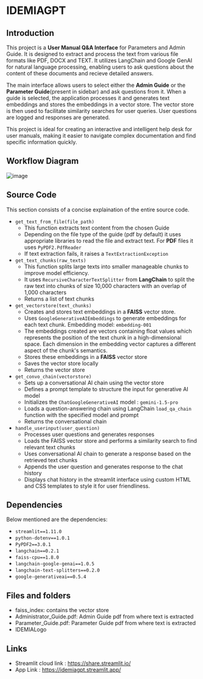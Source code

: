 #  IDEMIAGPT

## Introduction
This project is a **User Manual Q&A Interface** for Parameters and Admin Guide. It is designed to extract and process the text from various file formats like PDF, DOCX and TEXT. It utilizes LangChain and Google GenAI for natural language processing, enabling users to ask questions about the content of these documents and recieve detailed answers.

The main interface allows users to select either the **Admin Guide** or the **Parameter Guide**(present in sidebar) and ask questions from it. When a guide is selected, the application processes it and generates text embeddings and stores the embeddings in a vector store. The vector store is then used to facilitate similarity searches for user queries. User questions are logged and responses are generated.

This project is ideal for creating an interactive and intelligent help desk for user manuals, making it easier to navigate complex documentation and find specific information quickly.


## Workflow Diagram

![image](https://github.com/user-attachments/assets/d43a145c-24a2-47d9-b49b-d1ad7b0e0994)



## Source Code
This section consists of a concise explaination of the entire source code.

- `get_text_from_file(file_path)`
  - This function extracts text content from the chosen Guide
  - Depending on the file type of the guide (pdf by default) it uses appropriate libraries to read the file and extract text. For **PDF** files it uses `PyPDF2.PdfReader`
  - If text extraction fails, it raises a `TextExtractionException`
- `get_text_chunks(raw_texts)`
  - This function splits large texts into smaller manageable chunks to improve model efficiency.
  - It uses `RecursiveCharacterTextSplitter` from **LangChain** to split the raw text into chunks of size 10,000 characters with an overlap of 1,000 characters
  - Returns a list of text chunks
- `get_vectorstore(text_chunks)`
  - Creates and stores text embeddings in a **FAISS** vector store.
  - Uses `GoogleGenerativeAIEmbeddings` to generate embeddings for each text chunk. Embedding model: `embedding-001`
  - The embeddings created are vectors containing float values which represents the position of the text chunk in a high-dimensional space. Each dimension in the embedding vector captures a different aspect of the chunk's semantics.
  - Stores these embeddings in a **FAISS** vector store
  - Saves the vector store locally
  - Returns the vector store
- `get_convo_chain(vectorstore)`
  - Sets up a conversational AI chain using the vector store
  - Defines a prompt template to structure the input for generative AI model
  - Initializes the `ChatGoogleGenerativeAI` model : `gemini-1.5-pro`
  - Loads a question-answering chain using LangChain `load_qa_chain` function with the specified model and prompt
  - Returns the conversational chain
- `handle_userinput(user_question)`
  - Processes user questions and generates responses
  - Loads the FAISS vector store and performs a similarity search to find relevant text chunks
  - Uses conversational AI chain to generate a response based on the retrieved text chunks
  - Appends the user question and generates response to the chat history
  - Displays chat history in the streamlit interface using custom HTML and CSS templates to style it for user friendliness.


## Dependencies 
Below mentioned are the dependencies:
- `streamlit==1.11.0`
- `python-dotenv==1.0.1`
- `PyPDF2==3.0.1`
- `langchain==0.2.1`
- `faiss-cpu==1.8.0`
- `langchain-google-genai==1.0.5`
- `langchain-text-splitters==0.2.0`
- `google-generativeai==0.5.4`

## Files and folders
- faiss_index: contains the vector store
- Administrator_Guide.pdf: Admin Guide pdf from where text is extracted
- Parameter_Guide.pdf: Parameter Guide pdf from where text is extracted
- IDEMIALogo

## Links
- Streamlit cloud link : https://share.streamlit.io/
- App Link : https://idemiagpt.streamlit.app/
